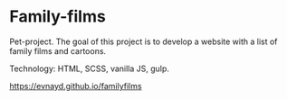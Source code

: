 # Family-films

Pet-project.
The goal of this project is to develop a website with a list of family films and cartoons.

Technology: HTML, SCSS, vanilla JS, gulp.

https://evnayd.github.io/familyfilms
